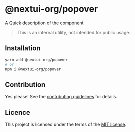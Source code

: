 # @nextui-org/popover

A Quick description of the component

> This is an internal utility, not intended for public usage.

## Installation

```sh
yarn add @nextui-org/popover
# or
npm i @nextui-org/popover
```

## Contribution

Yes please! See the
[contributing guidelines](https://github.com/nextui-org/nextui/blob/master/CONTRIBUTING.md)
for details.

## Licence

This project is licensed under the terms of the
[MIT license](https://github.com/nextui-org/nextui/blob/master/LICENSE).
